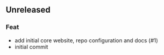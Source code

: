 ## Unreleased

### Feat

- add initial core website, repo configuration and docs (#1)
- initial commit
